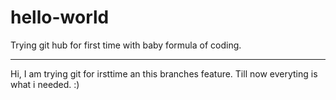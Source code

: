# hello-world
Trying git hub for first time with baby formula of coding.

----------------------------------------------------------
Hi, I am trying git for irsttime an this branches feature.
Till now everyting is what i needed. :)
